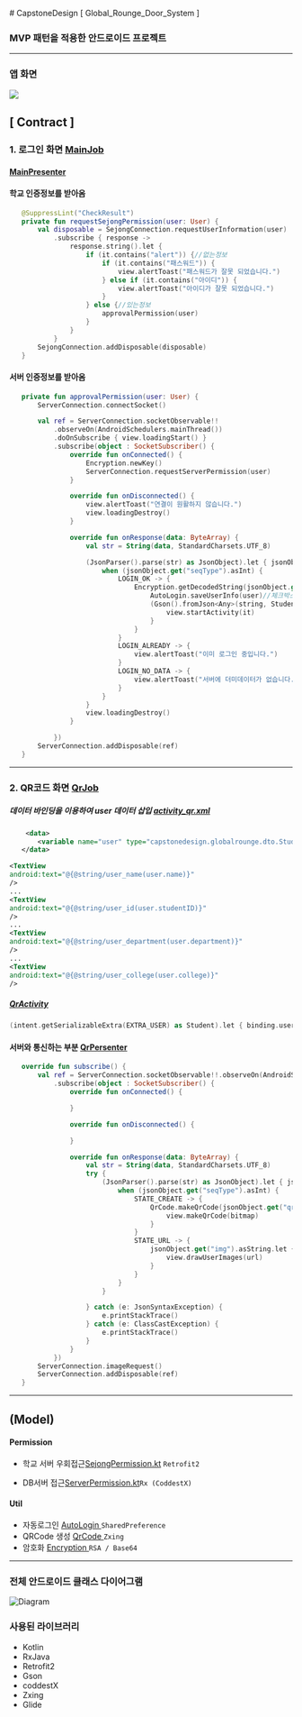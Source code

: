 ﻿﻿# CapstoneDesign [ Global_Rounge_Door_System ]
### MVP 패턴을 적용한 안드로이드 프로젝트

<hr/>  

### 앱 화면  
<img src="./image/app.PNG">

 

## [ Contract ]
 ### 1. 로그인 화면 [ MainJob ](https://github.com/zojae031/CapstoneDesign_Global_Rounge_Door_System/blob/android/GlobalRounge/app/src/main/java/capstonedesign/globalrounge/mainjob)
  
 #### [MainPresenter](https://github.com/zojae031/CapstoneDesign_Global_Rounge_Door_System/blob/android/GlobalRounge/app/src/main/java/capstonedesign/globalrounge/mainjob/MainPresenter.kt)  
 #### 학교 인증정보를 받아옴
 ```kotlin
    @SuppressLint("CheckResult")
    private fun requestSejongPermission(user: User) {
        val disposable = SejongConnection.requestUserInformation(user)
            .subscribe { response ->
                response.string().let {
                    if (it.contains("alert")) {//없는정보
                        if (it.contains("패스워드")) {
                            view.alertToast("패스워드가 잘못 되었습니다.")
                        } else if (it.contains("아이디")) {
                            view.alertToast("아이디가 잘못 되었습니다.")
                        }
                    } else {//있는정보
                        approvalPermission(user)
                    }
                }
            }
        SejongConnection.addDisposable(disposable)
    }
 ```
 
 #### 서버 인증정보를 받아옴
 ```kotlin
    private fun approvalPermission(user: User) {
        ServerConnection.connectSocket()

        val ref = ServerConnection.socketObservable!!
            .observeOn(AndroidSchedulers.mainThread())
            .doOnSubscribe { view.loadingStart() }
            .subscribe(object : SocketSubscriber() {
                override fun onConnected() {
                    Encryption.newKey()
                    ServerConnection.requestServerPermission(user)
                }

                override fun onDisconnected() {
                    view.alertToast("연결이 원활하지 않습니다.")
                    view.loadingDestroy()
                }

                override fun onResponse(data: ByteArray) {
                    val str = String(data, StandardCharsets.UTF_8)

                    (JsonParser().parse(str) as JsonObject).let { jsonObject ->
                        when (jsonObject.get("seqType").asInt) {
                            LOGIN_OK -> {
                                Encryption.getDecodedString(jsonObject.get("data").asString).let { string ->
                                    AutoLogin.saveUserInfo(user)//체크박스에 따른 자동로그인 저장
                                    (Gson().fromJson<Any>(string, Student::class.java) as Student).let {
                                        view.startActivity(it)
                                    }
                                }
                            }
                            LOGIN_ALREADY -> {
                                view.alertToast("이미 로그인 중입니다.")
                            }
                            LOGIN_NO_DATA -> {
                                view.alertToast("서버에 더미데이터가 없습니다.")
                            }
                        }
                    }
                    view.loadingDestroy()
                }

            })
        ServerConnection.addDisposable(ref)
    }
 ```
 <hr>  
 
 ### 2. QR코드 화면 [ QrJob ](https://github.com/zojae031/CapstoneDesign_Global_Rounge_Door_System/blob/android/GlobalRounge/app/src/main/java/capstonedesign/globalrounge/qrjob)
  
 
 ##### 데이터 바인딩을 이용하여 user 데이터 삽입 [ activity_qr.xml ](https://github.com/zojae031/CapstoneDesign_Global_Rounge_Door_System/blob/android/GlobalRounge/app/src/main/res/layout/activity_qr.xml)
 
 
 ```xml
     <data>
        <variable name="user" type="capstonedesign.globalrounge.dto.Student"/>
    </data>
 ```    
 ```xml
 <TextView
 android:text="@{@string/user_name(user.name)}"
 />
 ...
 <TextView
 android:text="@{@string/user_id(user.studentID)}"
 />
 ...
 <TextView
 android:text="@{@string/user_department(user.department)}"
 />
 ...
 <TextView
 android:text="@{@string/user_college(user.college)}"
 />
 ```
 
 ##### [QrActivity](https://github.com/zojae031/CapstoneDesign_Global_Rounge_Door_System/blob/android/GlobalRounge/app/src/main/java/capstonedesign/globalrounge/qrjob/QrActivity.kt)  
 
 ```kotlin
 (intent.getSerializableExtra(EXTRA_USER) as Student).let { binding.user = it }
 
 ```
 
#### 서버와 통신하는 부분 [QrPersenter](https://github.com/zojae031/CapstoneDesign_Global_Rounge_Door_System/blob/android/GlobalRounge/app/src/main/java/capstonedesign/globalrounge/qrjob/QrPresenter.kt)
 ```kotlin
    override fun subscribe() {
        val ref = ServerConnection.socketObservable!!.observeOn(AndroidSchedulers.mainThread())
            .subscribe(object : SocketSubscriber() {
                override fun onConnected() {

                }

                override fun onDisconnected() {

                }

                override fun onResponse(data: ByteArray) {
                    val str = String(data, StandardCharsets.UTF_8)
                    try {
                        (JsonParser().parse(str) as JsonObject).let { jsonObject ->
                            when (jsonObject.get("seqType").asInt) {
                                STATE_CREATE -> {
                                    QrCode.makeQrCode(jsonObject.get("qr").asString).let { bitmap ->
                                        view.makeQrCode(bitmap)
                                    }
                                }
                                STATE_URL -> {
                                    jsonObject.get("img").asString.let { url ->
                                        view.drawUserImages(url)
                                    }
                                }
                            }
                        }

                    } catch (e: JsonSyntaxException) {
                        e.printStackTrace()
                    } catch (e: ClassCastException) {
                        e.printStackTrace()
                    }
                }
            })
        ServerConnection.imageRequest()
        ServerConnection.addDisposable(ref)
    }
 ```
 
 
 <hr>  
 
## (Model)  
 
#### Permission
 + 학교 서버 우회접근[SejongPermission.kt](
 https://github.com/zojae031/CapstoneDesign_Global_Rounge_Door_System/blob/android/GlobalRounge/app/src/main/java/capstonedesign/globalrounge/model/permission/SejongConnection.kt) `Retrofit2`
 
 + DB서버 접근[ServerPermission.kt](https://github.com/zojae031/CapstoneDesign_Global_Rounge_Door_System/blob/android/GlobalRounge/app/src/main/java/capstonedesign/globalrounge/model/permission/ServerConnection.kt)``Rx (CoddestX)``
 
 #### Util  
 + 자동로그인  [ AutoLogin ](https://github.com/zojae031/CapstoneDesign_Global_Rounge_Door_System/blob/android/GlobalRounge/app/src/main/java/capstonedesign/globalrounge/model/AutoLogin.kt)``SharedPreference``
 + QRCode 생성  [ QrCode ](https://github.com/zojae031/CapstoneDesign_Global_Rounge_Door_System/blob/android/GlobalRounge/app/src/main/java/capstonedesign/globalrounge/model/QrCode.kt) ``Zxing``
 + 암호화  [ Encryption ](https://github.com/zojae031/CapstoneDesign_Global_Rounge_Door_System/blob/android/GlobalRounge/app/src/main/java/capstonedesign/globalrounge/model/Encryption.kt) ``RSA / Base64``
<hr>


### 전체 안드로이드 클래스 다이어그램
![Diagram](./ClassDiagram/Androidclass.jpg)


### 사용된 라이브러리
+ Kotlin
+ RxJava
+ Retrofit2
+ Gson
+ coddestX
+ Zxing
+ Glide
